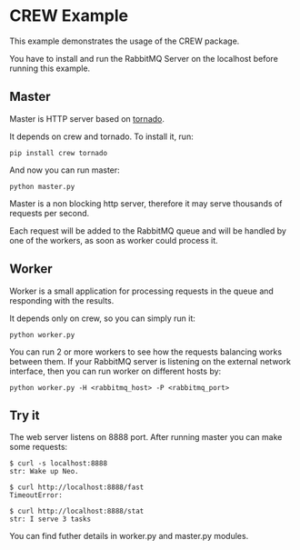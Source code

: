 CREW Example
============

This example demonstrates the usage of the CREW package.

You have to install and run the RabbitMQ Server on the localhost before running this example.


Master
------

Master is HTTP server based on [tornado](http://www.tornadoweb.org/en/stable/).

It depends on crew and tornado. To install it, run:

    pip install crew tornado
	
And now you can run master:

    python master.py
	
Master is a non blocking http server, therefore it may serve thousands of requests per second.

Each request will be added to the RabbitMQ queue and will be handled by one of the workers, as soon as worker could process it.

	
Worker
------

Worker is a small application for processing requests in the queue and responding with the results.

It depends only on crew, so you can simply run it:

    python worker.py

You can run 2 or more workers to see how the requests balancing works between them. If your RabbitMQ server is listening on the external network interface, then you can run worker on different hosts by:

    python worker.py -H <rabbitmq_host> -P <rabbitmq_port>


Try it
------

The web server listens on 8888 port. After running master you can make some requests:

    $ curl -s localhost:8888
    str: Wake up Neo.

    $ curl http://localhost:8888/fast
    TimeoutError:

    $ curl http://localhost:8888/stat
    str: I serve 3 tasks

You can find futher details in worker.py and master.py modules.
